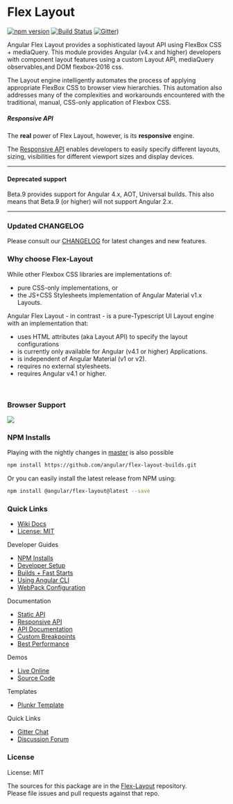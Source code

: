 # Flex Layout

[![npm version](https://badge.fury.io/js/%40angular%2Fflex-layout.svg)](https://www.npmjs.com/package/%40angular%2Fflex-layout)
[![Build Status](https://travis-ci.org/angular/flex-layout.svg?branch=master)](https://travis-ci.org/angular/flex-layout)
[![Gitter](https://badges.gitter.im/angular/flex-layout.svg)](https://gitter.im/angular/flex-layout))

Angular Flex Layout provides a sophisticated layout API using FlexBox CSS + mediaQuery. 
This module provides Angular (v4.x and higher) developers with component layout features using a 
custom Layout API, mediaQuery observables,and DOM flexbox-2016 css.  

The Layout engine intelligently automates the process of applying appropriate FlexBox CSS to 
browser view hierarchies. This automation also addresses many of the complexities and workarounds 
encountered with the traditional, manual, CSS-only application of Flexbox CSS. 

##### Responsive API
The **real** power of Flex Layout, however, is its **responsive** engine. 

The [Responsive API](https://github.com/angular/flex-layout/wiki/API-Overview#responsive-features) 
enables developers to easily specify different layouts, sizing, visibilities for different 
viewport sizes and display devices.

---

#### Deprecated support 

Beta.9 provides support for Angular 4.x, AOT, Universal builds. This also means that Beta.9 (or higher) will not support Angular 2.x.

----

### Updated CHANGELOG

Please consult our [CHANGELOG](https://github.com/angular/flex-layout-builds/blob/master/CHANGELOG.md) for latest changes and new features.
  
### Why choose Flex-Layout

While other Flexbox CSS libraries are implementations of:

* pure CSS-only implementations, or 
* the JS+CSS Stylesheets implementation of Angular Material v1.x Layouts.

Angular Flex Layout - in contrast - is a pure-Typescript UI Layout engine with an implementation that: 

*  uses HTML attributes (aka Layout API) to specify the layout configurations
*  is currently only available for Angular (v4.1 or higher) Applications.
*  is independent of Angular Material (v1 or v2).
*  requires no external stylesheets.
*  requires Angular v4.1 or higher.

<br/>

### Browser Support

<a href="http://caniuse.com/#feat=flexbox" target="_blank">
<img src="https://cloud.githubusercontent.com/assets/210413/21288118/917e3faa-c440-11e6-9b08-28aff590c7ae.png">
</a>

<br/>
  

### NPM Installs

Playing with the nightly changes in [master](https://github.com/angular/flex-layout/tree/master) is also possible

```bash
npm install https://github.com/angular/flex-layout-builds.git
````

Or you can easily install the latest release from NPM using:

```bash
npm install @angular/flex-layout@latest --save
```


### Quick Links

*  [Wiki Docs](https://github.com/angular/flex-layout/wiki)
*  [License: MIT](https://raw.githubusercontent.com/angular/flex-layout-builds/master/LICENSE)

Developer Guides

* [NPM Installs](https://github.com/angular/flex-layout/wiki/NPM-Installs)
* [Developer Setup](https://github.com/angular/flex-layout/wiki/Developer-Setup)
* [Builds + Fast Starts](https://github.com/angular/flex-layout/wiki/Fast-Starts)
* [Using Angular CLI](https://github.com/angular/flex-layout/wiki/Using-Angular-CLI)
* [WebPack Configuration](https://github.com/angular/flex-layout/wiki/Webpack-Configuration)

Documentation

*  [Static API](https://github.com/angular/flex-layout/wiki/Declarative-API-Overview)
*  [Responsive API](https://github.com/angular/flex-layout/wiki/Responsive-API)
*  [API Documentation](https://github.com/angular/flex-layout/wiki/API-Documentation)
*  [Custom Breakpoints](https://github.com/angular/flex-layout/wiki/Custom-Breakpoints)
*  [Best Performance](https://github.com/angular/flex-layout/wiki/Best-Performance)

Demos 

*  [Live Online](https://tburleson-layouts-demos.firebaseapp.com/)
*  [Source Code](https://github.com/angular/flex-layout/blob/master/src/demo-app/app/demo-app-module.ts)

Templates

*  [Plunkr Template](https://plnkr.co/edit/h8hzyoEyqdCXmTBA7DfK?p=preview)

Quick Links

*  [Gitter Chat](https://gitter.im/angular/flex-layout)
*  [Discussion Forum](https://groups.google.com/forum/#!forum/angular-flex-layout)

### License

License: MIT

The sources for this package are in the [Flex-Layout](https://github.com/angular/flex-layout) repository. <br/>
Please file issues and pull requests against that repo.


